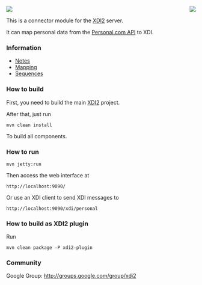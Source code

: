 <a href="http://projectdanube.org/" target="_blank"><img src="http://peacekeeper.github.com/xdi2/images/projectdanube_logo.png" align="right"></a>
<img src="http://peacekeeper.github.com/xdi2/images/logo64.png"><br>

This is a connector module for the [XDI2](http://github.com/peacekeeper/xdi2) server.

It can map personal data from the [Personal.com API](http://developer.personal.com/faq) to XDI. 

### Information

* [Notes](https://github.com/peacekeeper/xdi2-connector-facebook/wiki/Notes)
* [Mapping](https://github.com/peacekeeper/xdi2-connector-facebook/wiki/Mapping)
* [Sequences](https://github.com/peacekeeper/xdi2-connector-facebook/wiki/Sequences)

### How to build

First, you need to build the main [XDI2](http://github.com/peacekeeper/xdi2) project.

After that, just run

    mvn clean install

To build all components.

### How to run

    mvn jetty:run

Then access the web interface at

	http://localhost:9090/

Or use an XDI client to send XDI messages to

    http://localhost:9090/xdi/personal

### How to build as XDI2 plugin

Run

    mvn clean package -P xdi2-plugin

### Community

Google Group: http://groups.google.com/group/xdi2
